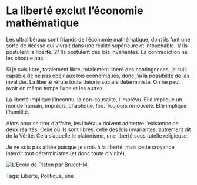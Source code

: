 # La liberté exclut l’économie mathématique

Les ultralibéraux sont friands de l’économie mathématique, dont ils font une sorte de déesse qui vivrait dans une réalité supérieure et intouchable. 1/ Ils postulent la liberté. 2/ Ils postulent des lois invariantes. La contradiction ne les choque pas.

Si je suis libre, totalement libre, totalement libéré des contingences, je suis capable de ne pas obéir aux lois économiques, donc j’ai la possibilité de les invalider. La liberté réfute toute théorie sociale déterministe. On ne peut avoir en même temps l’une et les autres.

La liberté implique l’inconnu, la non-causalité, l’imprévu. Elle implique un monde humain, imprécis, chaotique, fou. Toujours renouvelé. Elle implique l’humilité.

Alors pour se tirer d’affaire, les libéraux doivent admettre l’existence de deux réalités. Celle où ils sont libres, celle des lois invariantes, autrement dit de la Vérité. Cela s’appelle le platonisme, une liberté sous tutelle religieuse.

Je ne suis pas athée puisque je crois à la liberté, mais cette croyance interdit tout déterminisme (et donc toute divinité).

![L'Ecole de Platon par BruceHM.](http://blog.tcrouzet.comhttps://tcrouzet.com/images_tc/2014/06/platon-600x278.jpg)



Tags: Liberté, Politique, une